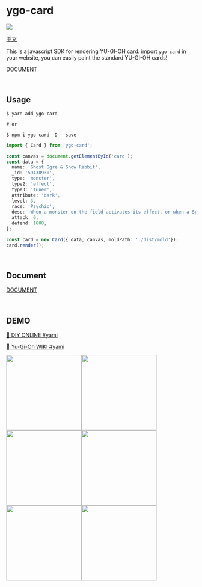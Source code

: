# ygo-card

<a href="https://www.npmjs.com/package/ygo-card">
  <img src="https://img.shields.io/npm/v/ygo-card"/>
</a>

<a href="README_CN.md">中文</a>

This is a javascript SDK for rendering YU-GI-OH card. import `ygo-card` in your website, you can easily paint the standard YU-GI-OH cards!

<a href="https://github.com/ymssx/ygo-card/wiki">DOCUMENT</a>

<br/>

## Usage

```shell
$ yarn add ygo-card

# or

$ npm i ygo-card -D --save
```

```typescript
import { Card } from 'ygo-card';

const canvas = document.getElementById('card');
const data = {
  name: 'Ghost Ogre & Snow Rabbit',
  _id: '59438930',
  type: 'monster',
  type2: 'effect',
  type3: 'tuner',
  attribute: 'dark',
  level: 3,
  race: 'Psychic',
  desc: 'When a monster on the field activates its effect, or when a Spell/Trap that is already face-up on the field activates its effect (Quick Effect): You can send this card from your hand or field to the GY; destroy that card on the field. You can only use this effect of "Ghost Ogre & Snow Rabbit" once per turn',
  attack: 0,
  defend: 1800,
};

const card = new Card({ data, canvas, moldPath: './dist/mold'});
card.render();
```

<br/>

## Document

<a href="https://github.com/ymssx/ygo-card/wiki">DOCUMENT</a>

<br/>

## DEMO

[🔗 DIY ONLINE  #yami](https://ymssx.github.io/ygo/)

[🔗 Yu-Gi-Oh WIKI #yami](http://ocg.wiki/#59438930)

<a href="http://ocg.wiki/#59438930" target="blank"><img src="https://github.com/ymssx/ygo-card/blob/master/demo/幽鬼兔.jpg" height="200" /></a><a href="http://ocg.wiki/#62015408" target="blank"><img src="https://github.com/ymssx/ygo-card/blob/master/demo/浮幽櫻.jpg" height="200" /></a><a href="http://ocg.wiki/#14558127" target="blank"><img src="https://github.com/ymssx/ygo-card/blob/master/demo/灰流麗.jpg" height="200" /></a><a href="http://ocg.wiki/#73642296" target="blank"><img src="https://github.com/ymssx/ygo-card/blob/master/demo/屋敷童.jpg" height="200" /></a><a href="http://ocg.wiki/#60643553" target="blank"><img src="https://github.com/ymssx/ygo-card/blob/master/demo/儚無水木.jpg" height="200" /></a><a href="http://ocg.wiki/#52038441" target="blank"><img src="https://github.com/ymssx/ygo-card/blob/master/demo/朔夜時雨.jpg" height="200" /></a>

<br/>